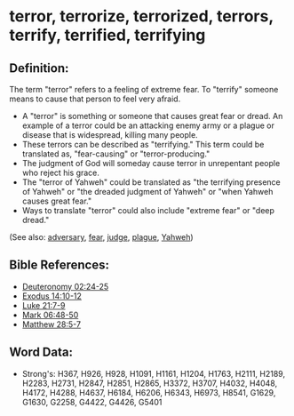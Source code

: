 # terror, terrorize, terrorized, terrors, terrify, terrified, terrifying #

## Definition: ##

The term "terror" refers to a feeling of extreme fear. To "terrify" someone means to cause that person to feel very afraid.

* A "terror" is something or someone that causes great fear or dread. An example of a terror could be an attacking enemy army or a plague or disease that is widespread, killing many people.
* These terrors can be described as "terrifying." This term could be translated as, "fear-causing" or "terror-producing."
* The judgment of God will someday cause terror in unrepentant people who reject his grace.
* The "terror of Yahweh" could be translated as "the terrifying presence of Yahweh" or "the dreaded judgment of Yahweh" or "when Yahweh causes great fear."
* Ways to translate "terror" could also include "extreme fear" or "deep dread."

(See also: [adversary](../other/adversary.md), [fear](../kt/fear.md), [judge](../kt/judge.md), [plague](../other/plague.md), [Yahweh](../kt/yahweh.md))

## Bible References: ##

* [Deuteronomy 02:24-25](rc://en/tn/help/deu/02/24)
* [Exodus 14:10-12](rc://en/tn/help/exo/14/10)
* [Luke 21:7-9](rc://en/tn/help/luk/21/07)
* [Mark 06:48-50](rc://en/tn/help/mrk/06/48)
* [Matthew 28:5-7](rc://en/tn/help/mat/28/05)

## Word Data: ##

* Strong's: H367, H926, H928, H1091, H1161, H1204, H1763, H2111, H2189, H2283, H2731, H2847, H2851, H2865, H3372, H3707, H4032, H4048, H4172, H4288, H4637, H6184, H6206, H6343, H6973, H8541, G1629, G1630, G2258, G4422, G4426, G5401
